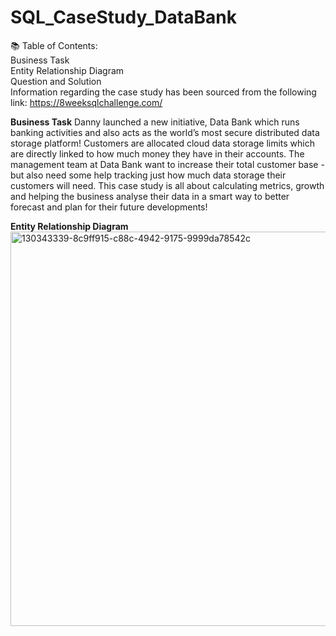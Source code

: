 # SQL_CaseStudy_DataBank
📚 Table of Contents:   <br>
Business Task   <br>
Entity Relationship Diagram   <br>
Question and Solution   <br>
Information regarding the case study has been sourced from the following link: https://8weeksqlchallenge.com/

**Business Task**
Danny launched a new initiative, Data Bank which runs banking activities and also acts as the world’s most secure distributed data storage platform!
Customers are allocated cloud data storage limits which are directly linked to how much money they have in their accounts.
The management team at Data Bank want to increase their total customer base - but also need some help tracking just how much data storage their customers will need.
This case study is all about calculating metrics, growth and helping the business analyse their data in a smart way to better forecast and plan for their future developments!

**Entity Relationship Diagram**
<img width="631" alt="130343339-8c9ff915-c88c-4942-9175-9999da78542c" src="https://github.com/Sakshi13C/SQL_CaseStudy_DataBank/assets/138290359/827b1501-faf2-42d7-aad3-480e16e32245">



